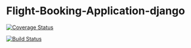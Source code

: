 # Flight-Booking-Application-django
[![Coverage Status](https://coveralls.io/repos/github/dkam26/Flight-Booking-Application-django/badge.svg?branch=develop)](https://coveralls.io/github/dkam26/Flight-Booking-Application-django?branch=develop)

[![Build Status](https://travis-ci.org/dkam26/Flight-Booking-Application-django.svg?branch=develop)](https://travis-ci.org/dkam26/Flight-Booking-Application-django)